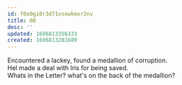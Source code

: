 ```yaml
---
id: f0o0gi0r3d71vsowkmxr2nv
title: 08
desc: ''
updated: 1696813356333
created: 1696813281689
---
```

Encountered a lackey, found a medallion of corruption.  
Hel made a deal with Iris for being saved.  
Whats in the Letter?
what's on the back of the medallion?